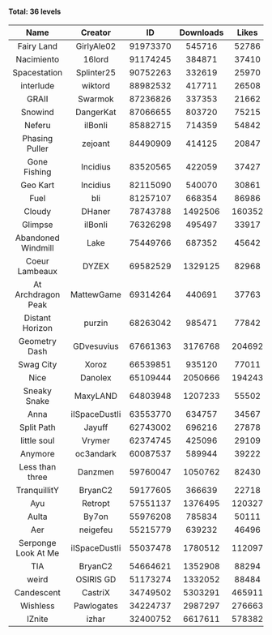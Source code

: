#### Total: 36 levels

| Name | Creator | ID | Downloads | Likes |
|:---:|:---:|:---:|:---:|:---:|
| Fairy Land | GirlyAle02 | 91973370 | 545716 | 52786
| Nacimiento | 16lord | 91174245 | 384871 | 37410
| Spacestation | Splinter25 | 90752263 | 332619 | 25970
| interlude | wiktord | 88982532 | 417711 | 26508
| GRAII | Swarmok | 87236826 | 337353 | 21662
| Snowind | DangerKat | 87066655 | 803720 | 75215
| Neferu | iIBonIi | 85882715 | 714359 | 54842
| Phasing Puller | zejoant | 84490909 | 414125 | 20847
| Gone Fishing | Incidius | 83520565 | 422059 | 37427
| Geo Kart | Incidius | 82115090 | 540070 | 30861
| Fuel | bli | 81257107 | 668354 | 86986
| Cloudy | DHaner | 78743788 | 1492506 | 160352
| Glimpse | iIBonIi | 76326298 | 495497 | 33917
| Abandoned Windmill | Lake | 75449766 | 687352 | 45642
| Coeur Lambeaux | DYZEX | 69582529 | 1329125 | 82968
| At Archdragon Peak | MattewGame | 69314264 | 440691 | 37763
| Distant Horizon | purzin | 68263042 | 985471 | 77842
| Geometry Dash | GDvesuvius | 67661363 | 3176768 | 204692
| Swag City | Xoroz | 66539851 | 935120 | 77011
| Nice | Danolex | 65109444 | 2050666 | 194243
| Sneaky Snake | MaxyLAND | 64803948 | 1207233 | 55502
| Anna | iISpaceDustIi | 63553770 | 634757 | 34567
| Split Path | Jayuff | 62743002 | 696216 | 27878
| little soul | Vrymer | 62374745 | 425096 | 29109
| Anymore | oc3andark | 60087537 | 589944 | 39222
| Less than three | Danzmen | 59760047 | 1050762 | 82430
| TranquillitY | BryanC2 | 59177605 | 366639 | 22718
| Ayu | Retropt | 57551137 | 1376495 | 120327
| Aulta | By7on | 55976208 | 785834 | 50111
| Aer | neigefeu | 55215779 | 639232 | 46496
| Serponge Look At Me | iISpaceDustIi | 55037478 | 1780512 | 112097
|  TIA | BryanC2 | 54664621 | 1352908 | 88294
| weird | OSIRIS GD | 51173274 | 1332052 | 88484
| Candescent | CastriX | 34749502 | 5303291 | 465911
| Wishless | Pawlogates | 34224737 | 2987297 | 276663
| IZnite | izhar | 32400752 | 6617611 | 578382

